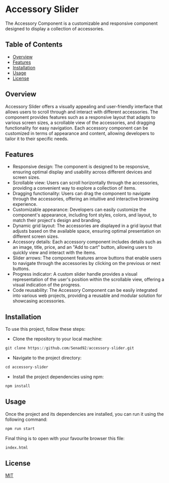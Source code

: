 # Accessory Slider

The Accessory Component is a customizable and responsive component designed to display a collection of accessories.

## Table of Contents

- [Overview](#overview)
- [Features](#features)
- [Installation](#installation)
- [Usage](#usage)
- [License](#license)

## Overview

Accessory Slider offers a visually appealing and user-friendly interface that allows users to scroll through and interact with different accessories. The component provides features such as a responsive layout that adapts to various screen sizes, a scrollable view of the accessories, and dragging functionality for easy navigation. Each accessory component can be customized in terms of appearance and content, allowing developers to tailor it to their specific needs.

## Features

- Responsive design: The component is designed to be responsive, ensuring optimal display and usability across different devices and screen sizes.
- Scrollable view: Users can scroll horizontally through the accessories, providing a convenient way to explore a collection of items.
- Dragging functionality: Users can drag the component to navigate through the accessories, offering an intuitive and interactive browsing experience.
- Customizable appearance: Developers can easily customize the component's appearance, including font styles, colors, and layout, to match their project's design and branding.
- Dynamic grid layout: The accessories are displayed in a grid layout that adjusts based on the available space, ensuring optimal presentation on different screen sizes.
- Accessory details: Each accessory component includes details such as an image, title, price, and an "Add to cart" button, allowing users to quickly view and interact with the items.
- Slider arrows: The component features arrow buttons that enable users to navigate through the accessories by clicking on the previous or next buttons.
- Progress indicator: A custom slider handle provides a visual representation of the user's position within the scrollable view, offering a visual indication of the progress.
- Code reusability: The Accessory Component can be easily integrated into various web projects, providing a reusable and modular solution for showcasing accessories.

## Installation

To use this project, follow these steps:

- Clone the repository to your local machine:

```python
git clone https://github.com/Senad92/accessory-slider.git
```

- Navigate to the project directory:

```python
cd accessory-slider
```

- Install the project dependencies using npm:

```python
npm install
```

## Usage

Once the project and its dependencies are installed, you can run it using the following command:

```python
npm run start
```

Final thing is to open with your favourite browser this file:

```python
index.html
```

## License

[MIT](https://choosealicense.com/licenses/mit/)
